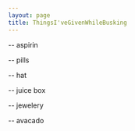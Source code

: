 ```yaml
---
layout: page
title: ThingsI'veGivenWhileBusking
---
```


-- aspirin

-- pills

-- hat

-- juice box

-- jewelery

-- avacado 
